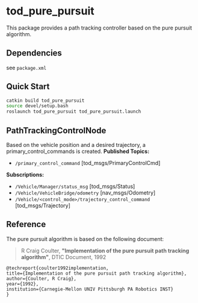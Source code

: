 # tod_pure_pursuit

This package provides a path tracking controller based on the pure pursuit algorithm.

## Dependencies

see `package.xml`

## Quick Start

```bash
catkin build tod_pure_pursuit
source devel/setup.bash
roslaunch tod_pure_pursuit tod_pure_pursuit.launch
```

## PathTrackingControlNode

Based on the vehicle position and a desired trajectory, a primary_control_commands is created.
**Published Topics:**

* `/primary_control_command` [tod_msgs/PrimaryControlCmd]

**Subscriptions:**

* `/Vehicle/Manager/status_msg` [tod_msgs/Status]
* `/Vehicle/VehicleBridge/odometry` [nav_msgs/Odometry]
* `/Vehicle/<control_mode>/trajectory_control_command` [tod_msgs/Trajectory]

## Reference

The pure pursuit algorithm is based on the following document:

> R Craig Coulter,
> **"Implementation of the pure pursuit path tracking algorithm"**, 
> DTIC Document, 1992

    @techreport{coulter1992implementation,
    title={Implementation of the pure pursuit path tracking algorithm},
    author={Coulter, R Craig},
    year={1992},
    institution={Carnegie-Mellon UNIV Pittsburgh PA Robotics INST}
    }
